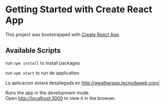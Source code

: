 # Getting Started with Create React App

This project was bootstrapped with [Create React App](https://github.com/facebook/create-react-app).

## Available Scripts

run `npm install` to install packages

run `npm start` to run de application

La aplicacion estará desplegada en http://weatherapp.tecnodaweb.com/

Runs the app in the development mode.\
Open [http://localhost:3000](http://localhost:3000) to view it in the browser.
